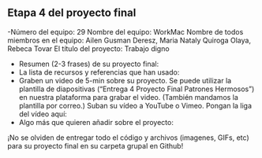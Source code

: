 ## Etapa 4 del proyecto final

-Número del equipo: 29
Nombre del equipo: WorkMac
Nombre de todos miembros en el equipo: Ailen Gusman Deresz, Maria Nataly Quiroga Olaya, Rebeca Tovar
El título del proyecto: Trabajo digno
- Resumen (2-3 frases) de su proyecto final:
- La lista de recursos y referencias que han usado:
- Graben un video de 5-min sobre su proyecto. Se puede utilizar la plantilla de diapositivas (“Entrega 4 Proyecto Final Patrones Hermosos”) en nuestra plataforma para grabar el video. (También mandamos la plantilla por correo.) Suban su vídeo a YouTube o Vimeo. Pongan la liga del vídeo aquí: 
- Algo más que quieren añadir sobre el proyecto:

¡No se olviden de entregar todo el código y archivos (imagenes, GIFs, etc) para su proyecto final en su carpeta grupal en Github!
